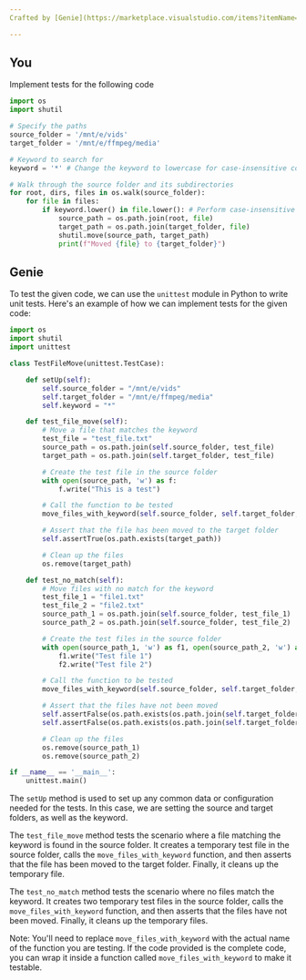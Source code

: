 ```yaml
---
Crafted by [Genie](https://marketplace.visualstudio.com/items?itemName=genieai.chatgpt-vscode)

---
```


## You

Implement tests for the following code

```python
import os
import shutil

# Specify the paths
source_folder = '/mnt/e/vids'
target_folder = '/mnt/e/ffmpeg/media'

# Keyword to search for
keyword = '*' # Change the keyword to lowercase for case-insensitive comparison

# Walk through the source folder and its subdirectories
for root, dirs, files in os.walk(source_folder):
    for file in files:
        if keyword.lower() in file.lower(): # Perform case-insensitive comparison
            source_path = os.path.join(root, file)
            target_path = os.path.join(target_folder, file)
            shutil.move(source_path, target_path)
            print(f"Moved {file} to {target_folder}")
```

## Genie

To test the given code, we can use the `unittest` module in Python to write unit tests. Here's an example of how we can implement tests for the given code:

```python
import os
import shutil
import unittest

class TestFileMove(unittest.TestCase):

    def setUp(self):
        self.source_folder = "/mnt/e/vids"
        self.target_folder = "/mnt/e/ffmpeg/media"
        self.keyword = "*"

    def test_file_move(self):
        # Move a file that matches the keyword
        test_file = "test_file.txt"
        source_path = os.path.join(self.source_folder, test_file)
        target_path = os.path.join(self.target_folder, test_file)

        # Create the test file in the source folder
        with open(source_path, 'w') as f:
            f.write("This is a test")

        # Call the function to be tested
        move_files_with_keyword(self.source_folder, self.target_folder, self.keyword)

        # Assert that the file has been moved to the target folder
        self.assertTrue(os.path.exists(target_path))

        # Clean up the files
        os.remove(target_path)

    def test_no_match(self):
        # Move files with no match for the keyword
        test_file_1 = "file1.txt"
        test_file_2 = "file2.txt"
        source_path_1 = os.path.join(self.source_folder, test_file_1)
        source_path_2 = os.path.join(self.source_folder, test_file_2)

        # Create the test files in the source folder
        with open(source_path_1, 'w') as f1, open(source_path_2, 'w') as f2:
            f1.write("Test file 1")
            f2.write("Test file 2")

        # Call the function to be tested
        move_files_with_keyword(self.source_folder, self.target_folder, self.keyword)

        # Assert that the files have not been moved
        self.assertFalse(os.path.exists(os.path.join(self.target_folder, test_file_1)))
        self.assertFalse(os.path.exists(os.path.join(self.target_folder, test_file_2)))

        # Clean up the files
        os.remove(source_path_1)
        os.remove(source_path_2)

if __name__ == '__main__':
    unittest.main()
```

The `setUp` method is used to set up any common data or configuration needed for the tests. In this case, we are setting the source and target folders, as well as the keyword.

The `test_file_move` method tests the scenario where a file matching the keyword is found in the source folder. It creates a temporary test file in the source folder, calls the `move_files_with_keyword` function, and then asserts that the file has been moved to the target folder. Finally, it cleans up the temporary file.

The `test_no_match` method tests the scenario where no files match the keyword. It creates two temporary test files in the source folder, calls the `move_files_with_keyword` function, and then asserts that the files have not been moved. Finally, it cleans up the temporary files.

Note: You'll need to replace `move_files_with_keyword` with the actual name of the function you are testing. If the code provided is the complete code, you can wrap it inside a function called `move_files_with_keyword` to make it testable.